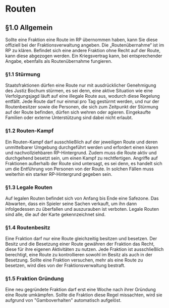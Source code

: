 # Routen

## §1.0 Allgemein

Sollte eine Fraktion eine Route im RP übernommen haben, kann Sie diese offiziell bei der Fraktionsverwaltung angeben. Die „Routenübernahme“ ist im RP zu klären. Befindet sich eine andere Fraktion ohne Recht auf der Route, kann diese abgezogen werden. Ein Kriegsvertrag kann, bei entsprechender Angabe, ebenfalls als Routenübernahme fungieren.


### §1.1 Stürmung

Staatsfraktionen dürfen eine Route nur mit ausdrücklicher Genehmigung des Justiz Bochum stürmen, es sei denn, eine aktive Situation wie eine Verfolgungsjagd läuft auf eine illegale Route aus, wodurch diese Regelung entfällt. Jede Route darf nur einmal pro Tag gestürmt werden, und nur der Routenbesitzer sowie die Personen, die sich zum Zeitpunkt der Stürmung auf der Route befinden, dürfen sich wehren oder agieren. Eingekaufte Familien oder externe Unterstützung sind dabei nicht erlaubt.


### §1.2 Routen-Kampf

Ein Routen-Kampf darf ausschließlich auf der jeweiligen Route und deren unmittelbarer Umgebung durchgeführt werden und erfordert einen klaren und nachvollziehbaren RP-Hintergrund. Zudem muss die Route aktiv und durchgehend besetzt sein, um einen Kampf zu rechtfertigen. Angriffe auf Fraktionen außerhalb der Route sind untersagt, es sei denn, es handelt sich um die Entführung von Personen von der Route. In solchen Fällen muss weiterhin ein starker RP-Hintergrund gegeben sein.


### §1.3 Legale Routen

Auf legalen Routen befindet sich von Anfang bis Ende eine Safezone. Das Abwarten, dass ein Spieler seine Sachen verkauft, um ihn dann infolgedessen zu überfallen und auszurauben ist verboten. Legale Routen sind alle, die auf der Karte gekennzeichnet sind.


### §1.4 Routenbesitz

Eine Fraktion darf nur eine Route gleichzeitig besitzen und besetzen. Der Besitz und die Besetzung einer Route gewähren der Fraktion das Recht, diese für ihre eigenen Aktivitäten zu nutzen. Jede Fraktion ist ausschließlich berechtigt, eine Route zu kontrollieren sowohl im Besitz als auch in der Besetzung. Sollte eine Fraktion versuchen, mehr als eine Route zu besetzen, wird dies von der Fraktionsverwaltung bestraft.


### §1.5 Fraktion Gründung

Eine neu gegründete Fraktion darf erst eine Woche nach ihrer Gründung eine Route umkämpfen. Sollte die Fraktion diese Regel missachten, wird sie aufgrund von "Gamboverhalten" automatisch aufgelöst.
